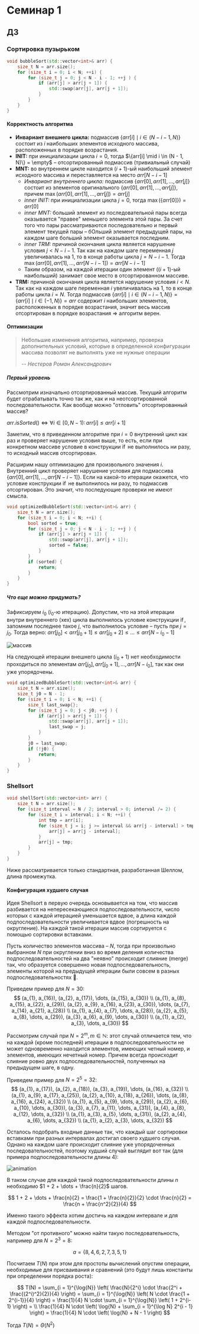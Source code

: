 # Семинар 1

## ДЗ

### Сортировка пузырьком

```cpp
void bubbleSort(std::vector<int>& arr) {
    size_t N = arr.size();
    for (size_t i = 0; i < N; ++i) {
        for (size_t j = 0; j < N - i - 1; ++j ) {
            if (arr[j] > arr[j + 1]) {
                std::swap(arr[j], arr[j + 1]);
            }
        }
    }
}
```

#### Корректность алгоритма

* **Инвариант внешнего цикла:** подмассив $\{arr[i] \mid  i \in (N - i - 1, N)\}$ состоит из $i$ наибольших элементов исходного массива, расположенных в порядке возрастания.
* **INIT:** при инициализации цикла $i = 0$, тогда $\{arr[i] \mid  i \in (N - 1, N)\} = \empty$ – отсортированный подмассив (тривиальный случай)
* **MNT:** во внутреннем цикле находится $(i + 1)$-ый наибольший элемент исходного массива и переставляется на место $arr[N - i - 1]$
  * *Инвариант внутреннего цикла:* подмассив $\{ arr[0], arr[1], \dots, arr[j] \}$ состоит из элементов оригинального $\{ arr[0], arr[1], \dots, arr[j] \}$, причем $\max(arr[0], arr[1], \dots, arr[j]) = arr[j]$
  * *inner INIT:* при инициализации цикла $j = 0$, тогда $\max(\{ arr[0] \}) = arr[0]$
  * *inner MNT:* больший элемент из последовательной пары всегда оказывается "правее" меньшего элемента этой пары. За счет того что пары рассматриваются последовательно и первый элемент текущей пары – бОльший элемент предыдущей пары, на каждом шаге больший элемент оказывается последним.
  * *inner TRM:* причиной окончания цикла является нарушение условия $j < N - i - 1$. Так как на каждом шаге переменная $j$ увеличивалась на 1, то в конце работы цикла $j = N - i - 1$. Тогда $\max(arr[0], arr[1], \dots, arr[N - i - 1]) = arr[N - i - 1]$
  * Таким образом, на каждой итерации один элемент ($(i + 1)$-ый наибольший) занимает свое место в отсортированном массиве.
* **TRM:** причиной окончания цикла является нарушение условия $i < N$. Так как на каждом шаге переменная $i$ увеличивалась на 1, то в конце работы цикла $i = N$. Тогда подмассив $\{arr[i] \mid  i \in (N - i - 1, N)\} = \{arr[i] \mid  i \in (-1, N)\} = arr$ содержит $i$ наибольших элементов, расположенных в порядке возрастания, значит весь массив отсортирован в порядке возрастания $\Rightarrow$ алгоритм верен.


#### Оптимизации

> Небольшие изменения алгоритма, например, проверка дополнительных условий, которые в определенной конфигурации массива позволят не выполнять уже не нужные операции
> 
> -- <cite>Нестеров Роман Александрович</cite>

##### Первый уровень

Рассмотрим изначально отсортированный массив. Текущий алгоритм будет отрабатывать точно так же, как и на неотсортированной последовательности.
Как вообще можно "отловить" отсортированный массив?

$arr.isSorted() \iff \forall i \in [0, N - 1) \colon arr[i] \le arr[i + 1]$

Заметим, что в приведенном алгоритме при $i = 0$ внутренний цикл как раз и проверяет нарушение условия выше, то есть, если при конкретном массиве условие в конструкции $\operatorname{if}$ не выполнилось ни разу, то исходный массив отсортирован.

Расширим нашу оптимизацию для произвольного значения $i$. Внутренний цикл проверяет нарушение условия для подмассива $\{ arr[0], arr[1], \dots, arr[N - i - 1] \}$. Если на какой-то итерации окажется, что условие конструкции $\operatorname{if}$ не выполнилось ни разу, то подмассив отсортирован. Это значит, что последующие проверки не имеют смысла.

```cpp
void optimizedBubbleSort(std::vector<int>& arr) {
    size_t N = arr.size();
    for (size_t i = 0; i < N; ++i) {
        bool sorted = true;
        for (size_t j = 0; j < N - i - 1; ++j ) {
            if (arr[j] > arr[j + 1]) {
                std::swap(arr[j], arr[j + 1]);
                sorted = false;
            }
        }
        if (sorted) {
            return;
        }
    }
}
```

##### Что еще можно придумать?

Зафиксируем $i_{0}$ ($i_{0}$-ю итерацию). Допустим, что на этой итерации внутри внутреннего (хех) цикла выполнилось условие конструкции $\operatorname{if}$, запомним последнее такое $j$, что выполнилось условие – пусть при $j=j_{0}$. Тогда верно: $arr[j_0] < arr[j_0 + 1] \le arr[j_0 + 2] \le \dots \le arr[N - i_{0} - 1]$

![массив](static/image1.jpg)

На следующей итерации внешнего цикла ($i_{0} + 1$) нет необходимости проходиться по элементам $arr[j_0], arr[j_0 + 1], \dots, arr[N - i_0]$, так как они уже упорядочены.

```cpp
void optimizedBubbleSort(std::vector<int>& arr) {
    size_t N = arr.size();
    size_t j0 = N - 1;
    for (size_t i = 0; i < N; ++i) {
        size_t last_swap{};
        for (size_t j = 0; j < j0; ++j ) {
            if (arr[j] > arr[j + 1]) {
                std::swap(arr[j], arr[j + 1]);
                last_swap = j;
            }
        }
        j0 = last_swap; 
        if (!j0) {
            return;
        }
    }
}
```

### Shellsort

```c++
void shellSort(std::vector<int> arr) {
    size_t N = arr.size();
    for (size_t interval = N / 2; interval > 0; interval /= 2) {
        for (size_t i = interval; i < N; ++i) {
            int tmp = arr[i];
            for (size_t j = i; j >= interval && arr[j - interval] > tmp; j -= interval) {
                arr[j] = arr[j - interval];
            }
            arr[j] = tmp;
        }
    }
}
```

Ниже рассматривается только стандартная, разработанная Шеллом, длина промежутка.

#### Конфигурация худшего случая

Идея Shellsort в первую очередь основывается на том, что массив разбивается на непересекающиеся подпоследовательности, число которых с каждой итерацией уменьшается вдвое, а длина каждой подпоследовательности увеличивается вдвое (погрешность на округление). На каждой такой итерации массив сортируется с помощью сортировки вставками.

Пусть количество элементов массива – $N$, тогда при произвольно выбранном $N$ при округлении вниз во время деления количества подпоследовательностей на два "неявно" происходит слияние (merge) так, что образуется совершенно новая подпоследовательность, элементы которой на предыдущей итерации были совсем в разных подпоследовательностях 🤯.

Приведем пример для $N = 30$:
$$
(a_{1}, a_{16}), (a_{2}, a_{17}), \dots, (a_{15}, a_{30}) \\
(a_{1}, a_{8}, a_{15}, a_{22}, a_{29}), (a_{2}, a_{9}, a_{16}, a_{23}, a_{30}), \dots, (a_{7}, a_{14}, a_{21}, a_{28}) \\
(a_{1}, a_{4}, a_{7}, \dots, a_{28}), (a_{2}, a_{5}, a_{8}, \dots, a_{29}), (a_{3}, a_{6}, a_{9}, \dots, a_{30}) \\
(a_{1}, a_{2}, a_{3}, \dots, a_{30})
$$

Рассмотрим случай при $N = 2^m, m \in \mathbb{N}$: этот случай отличается тем, что на каждой (кроме последней) итерации в подпоследовательности не может одновременно находится элементов, имеющих четный номер, и элементов, имеющих нечетный номер. Причем всегда происходит слияние ровно двух подпоследовательностей, полученных на предыдущем шаге, в одну.

Приведем пример для $N = 2^{5} = 32$:
$$
(a_{1}, a_{17}), (a_{2}, a_{18}), (a_{3}, a_{19}), \dots, (a_{16}, a_{32}) \\
(a_{1}, a_{9}, a_{17}, a_{25}), (a_{2}, a_{10}, a_{18}, a_{26}), \dots, (a_{8}, a_{16}, a_{24}, a_{32}) \\
(a_{1}, a_{5}, a_{9}, \dots, a_{29}), (a_{2}, a_{6}, a_{10}, \dots, a_{30}), (a_{3}, a_{7}, a_{11}, \dots, a_{31}),  (a_{4}, a_{8}, a_{12}, \dots, a_{32}) \\
(a_{1}, a_{3}, a_{5}, \dots, a_{31}), (a_{2}, a_{4}, a_{6}, \dots, a_{32}) \\
(a_{1}, a_{2}, a_{3}, \dots, a_{32})
$$

Осталось подобрать входные данные так, что каждый шаг сортировки вставками при разных интервалах достигал своего худшего случая. Однако на каждом шаге происходит слияние уже упорядоченных последовательностей, поэтому худший случай выглядит вот так (для примера подпоследовательности длины $4$):

![animation](static/animation.gif)

В таком случае для каждой такой подпоследовательности длины $n$ необходимо $1 + 2 + \dots + \frac{n}{2}$ шагов.

$$
1 + 2 + \dots + \frac{n}{2} = \frac{1 + \frac{n}{2}}{2} \cdot \frac{n}{2} = \frac{n + \frac{n^2}{2}}{4}
$$

Именно такого эффекта хотим достичь на каждом интервале и для каждой подпоследовательности.

Методом "от противного" можно найти такую последовательность, например для $N = 2^3 = 8$:

$$
a = \{ 8, 4, 6, 2, 7, 3, 5, 1 \}
$$

Посчитаем $T(N)$ при этом для простоты вычислений опустим операции, необходимые для присваивания и сравнений (это будут лишь константы при определении порядка роста):

$$
T(N) = \sum_{i = 1}^{\log{N}} \left( \frac{N}{2^i} \cdot \frac{2^i + \frac{(2^i)^2}{2}}{4} \right) =
\sum_{i = 1}^{\log{N}} \left( N \cdot \frac{1 + 2^{i-1}}{4} \right) =
\frac{1}{4} N \cdot \sum_{i = 1}^{\log{N}} \left( 1 + 2^{i-1} \right) = \\
\frac{1}{4} N \cdot \left( \log{N} + \sum_{i = 1}^{\log N} 2^{i - 1} \right) =
\frac{1}{4} N \cdot \left( \log{N} + N - 1 \right)
$$

Тогда $T(N) = \Theta(N^2)$
